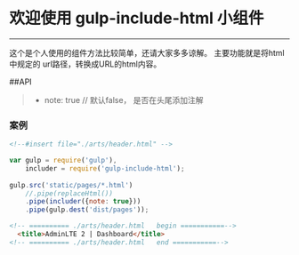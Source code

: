 # 欢迎使用 gulp-include-html 小组件

------

这个是个人使用的组件方法比较简单，还请大家多多谅解。
主要功能就是将html中规定的 url路径，转换成URL的html内容。

##API
> * note: true // 默认false， 是否在头尾添加注解


### 案例
```html
<!--#insert file="./arts/header.html" -->
```

```javascript
var gulp = require('gulp'),
    includer = require('gulp-include-html');
    
gulp.src('static/pages/*.html')
    //.pipe(replaceHtml())
    .pipe(includer({note: true})) 
    .pipe(gulp.dest('dist/pages'));
```
```html
<!-- ========== ./arts/header.html   begin ===========-->
  <title>AdminLTE 2 | Dashboard</title>
<!-- ========== ./arts/header.html   end ===========-->
```
